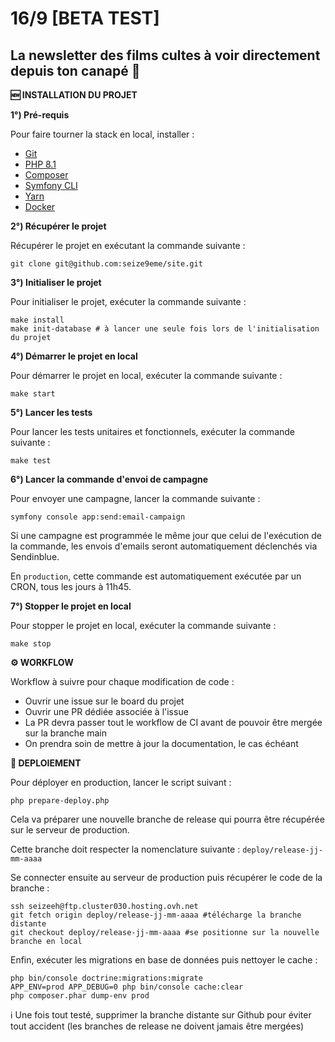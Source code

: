 # 16/9 [BETA TEST]
## La newsletter des films cultes à voir directement depuis ton canapé 🍿

**🆕️ INSTALLATION DU PROJET**

**1°) Pré-requis**

Pour faire tourner la stack en local, installer :
- [Git](https://git-scm.com/book/en/v2/Getting-Started-Installing-Git)
- [PHP 8.1](https://www.php.net/releases/8.1/en.php)
- [Composer](https://getcomposer.org/)
- [Symfony CLI](https://symfony.com/download)
- [Yarn](https://classic.yarnpkg.com/lang/en/docs/install/#mac-stable)
- [Docker](https://www.docker.com/)

**2°) Récupérer le projet**

Récupérer le projet en exécutant la commande suivante :

```
git clone git@github.com:seize9eme/site.git
```

**3°) Initialiser le projet**

Pour initialiser le projet, exécuter la commande suivante :
```
make install
make init-database # à lancer une seule fois lors de l'initialisation du projet
```

**4°) Démarrer le projet en local**

Pour démarrer le projet en local, exécuter la commande suivante :
```
make start
```

**5°) Lancer les tests**

Pour lancer les tests unitaires et fonctionnels, exécuter la commande suivante :
```
make test
```

**6°) Lancer la commande d'envoi de campagne**

Pour envoyer une campagne, lancer la commande suivante :
```
symfony console app:send:email-campaign
```

Si une campagne est programmée le même jour que celui de l'exécution de la commande, les envois d'emails seront automatiquement déclenchés via Sendinblue.

En `production`, cette commande est automatiquement exécutée par un CRON, tous les jours à 11h45. 

**7°) Stopper le projet en local**

Pour stopper le projet en local, exécuter la commande suivante :
```
make stop
```

**⚙️ WORKFLOW**

Workflow à suivre pour chaque modification de code :

- Ouvrir une issue sur le board du projet
- Ouvrir une PR dédiée associée à l'issue
- La PR devra passer tout le workflow de CI avant de pouvoir être mergée sur la branche main
- On prendra soin de mettre à jour la documentation, le cas échéant

**🚀️ DEPLOIEMENT**

Pour déployer en production, lancer le script suivant : 

```
php prepare-deploy.php 
```

Cela va préparer une nouvelle branche de release qui pourra être récupérée sur le serveur de production.

Cette branche doit respecter la nomenclature suivante : `deploy/release-jj-mm-aaaa`

Se connecter ensuite au serveur de production puis récupérer le code de la branche :

```
ssh seizeeh@ftp.cluster030.hosting.ovh.net
git fetch origin deploy/release-jj-mm-aaaa #télécharge la branche distante
git checkout deploy/release-jj-mm-aaaa #se positionne sur la nouvelle branche en local
```

Enfin, exécuter les migrations en base de données puis nettoyer le cache : 

```
php bin/console doctrine:migrations:migrate 
APP_ENV=prod APP_DEBUG=0 php bin/console cache:clear
php composer.phar dump-env prod
```

ℹ️ Une fois tout testé, supprimer la branche distante sur Github pour éviter tout accident (les branches de release ne doivent jamais être mergées) 
